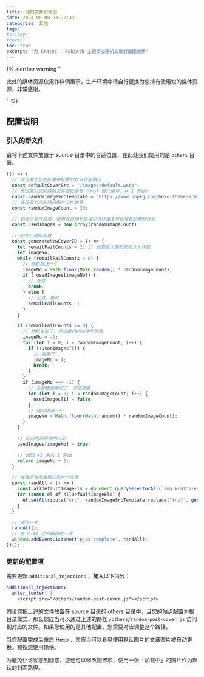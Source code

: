 ```yaml
---
title: 随机文章封面图
date: 2024-08-08 23:27:33
categories: 其他
tags:
#sticky:
#cover:
toc: true
excerpt: "为 Kratos : Rebirth 主题添加随机文章封面图效果"
---
```


{% alertbar warning "

此处的媒体资源仅用作样例展示，生产环境中请自行更换为您持有使用权的媒体资源，非常感谢。

" %}

## 配置说明

### 引入的新文件

请将下述文件放置于 source 目录中的合适位置，在此处我们使用的是 `others` 目录。

```js random-post-cover.js
(() => {
  // 请设置为您在配置中配置的默认封面路径
  const defaultCoverSrc = "/images/default.webp";
  // 请设置为您的随机文件基础路径（{no} 替代编号，从 1 开始）
  const randomImageSrcTemplate = "https://www.unpkg.com/hexo-theme-kratos-rebirth@2.2.0/source/images/thumb/thumb_{no}.webp";
  // 请设置为您的随机图片文件数量
  const randomImageCount = 20;

  // 初始化暂存目录，使用减员随机来减少连续重复可能导致的糟糕体验
  const usedImages = new Array(randomImageCount);

  // 初始化随机函数
  const generateNewCoverID = () => {
    let remailFailCounts = 2; // 设置最大随机失败介入次数
    let imageNo;
    while (remailFailCounts > 0) {
      // 随机挑选一个
      imageNo = Math.floor(Math.random() * randomImageCount);
      if (!usedImages[imageNo]) {
        // 有效
        break;
      } else {
        // 无效，重试
        remailFailCounts--;
      }
    }

    if (remailFailCounts <= 0) {
      // 随机失败了，寻找最近的未使用元素
      imageNo = -1;
      for (let i = 0; i < randomImageCount; i++) {
        if (!usedImages[i]) {
          // 找到了
          imageNo = i;
          break;
        }
      }
      if (imageNo === -1) {
        // 全都被使用过了，清空重置
        for (let i = 0; i < randomImageCount; i++) {
          usedImages[i] = false;
        }
        // 随机挑选一个
        imageNo = Math.floor(Math.random() * randomImageCount);
      }
    }

    // 标记为已经使用过的
    usedImages[imageNo] = true;

    // 返回 +1 来从 1 开始
    return imageNo + 1;
  }

  // 替换所有使用默认图片的元素
  const randAll = () => {
    const allDefaultImageEls = document.querySelectorAll(`img.kratos-entry-thumb-img[src='${defaultCoverSrc}']`);
    for (const el of allDefaultImageEls) {
      el.setAttribute('src', randomImageSrcTemplate.replace("{no}", generateNewCoverID().toString()));
    }
  }

  // 调用一次
  randAll();
  // 在 PJAX 之后再调用一次
  window.addEventListener('pjax:complete', randAll);
})();
```

### 更新的配置项

需要更新 `additional_injections` ，**加入**以下内容：

```yml
additional_injections:
  after_footer: |
    <script src="/others/random-post-cover.js"></script>
```

假设您把上述的文件放置在 source 目录的 others 目录中，且您的站点配置为根目录模式，那么您应当可以通过上述的路径 `/others/random-post-cover.js` 访问到对应的文件。如果您使用的是其他配置，您需要对应调整这个路径。

当您配置完成后重启 Hexo ，您应当可以看见使用默认图片的文章图片被自动更换。预祝您使用愉快。

为避免让访客感到疑惑，您还可以修改配置项，使用一张「加载中」的图片作为默认的封面路径。
